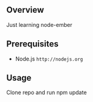 ## Overview
Just learning node-ember

## Prerequisites
- Node.js `http://nodejs.org`

## Usage
Clone repo and run npm update
